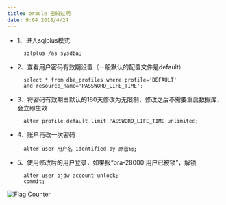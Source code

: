 ```yaml
---
title: oracle 密码过期
date: 9:04 2018/4/24
---
```



- 1、进入sqlplus模式

        sqlplus /as sysdba;

- 2、查看用户密码有效期设置（一般默认的配置文件是default）

        select * from dba_profiles where profile='DEFAULT'
        and resource_name='PASSWORD_LIFE_TIME';

- 3、将密码有效期由默认的180天修改为无限制，修改之后不需要重启数据库，会立即生效

        alter profile default limit PASSWORD_LIFE_TIME unlimited;
        

- 4、账户再改一次密码

        alter user 用户名 identified by 原密码;

- 5、使用修改后的用户登录，如果报“ora-28000:用户已被锁”，解锁

        alter user bjdw account unlock;
        commit;


<a href="https://info.flagcounter.com/gnaM"><img src="https://s05.flagcounter.com/count2/gnaM/bg_FFFFFF/txt_000000/border_CCCCCC/columns_2/maxflags_10/viewers_0/labels_0/pageviews_0/flags_0/percent_0/" alt="Flag Counter" border="0"></a>
